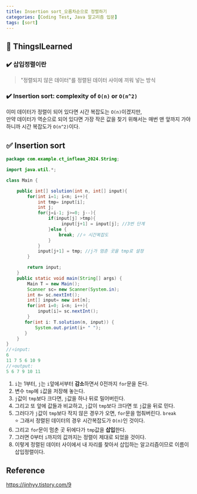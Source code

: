 ```yaml
---
title: Insertion sort_오름차순으로 정렬하기
categories: [Coding Test, Java 알고리즘 입문]
tags: [sort]
---
```


## 🔵 ThingsILearned

### ✔️ 삽입정렬이란

> "정렬되지 않은 데이터"를 정렬된 데이터 사이에 끼워 넣는 방식

### ✔️ Insertion sort: complexity of `O(n)` or `O(n^2)`

이미 데이터가 정렬이 되어 있다면 시간 복잡도는 `O(n)`이겠지만, <br>
만약 데이터가 역순으로 되어 있다면 가장 작은 값을 찾기 위해서는 매번 맨 앞까지 가야하니까 시간 복잡도가 `O(n^2)`이다. <br>

## ✅ Insertion sort

```java
package com.example.ct_inflean_2024.String;

import java.util.*;

class Main {

    public int[] solution(int n, int[] input){
        for(int i=1; i<n; i++){
            int tmp= input[i];
            int j;
            for(j=i-1; j>=0; j--){
                if(input[j] >tmp){
                     input[j+1] = input[j]; //3번 단계
                }else {
                    break; //⭐️ 시간복잡도
                }
            }
            input[j+1] = tmp; //j가 멈춘 곳을 tmp로 설정
        }

        return input;
    }
    public static void main(String[] args) {
        Main T = new Main();
        Scanner sc= new Scanner(System.in);
        int n= sc.nextInt();
        int[] input= new int[n];
        for(int i=0; i<n; i++){
            input[i]= sc.nextInt();
        }
       for(int i: T.solution(n, input)) {
           System.out.print(i+ " ");
       }
    }
}
//⭐️input:
6
11 7 5 6 10 9
//⭐️output:
5 6 7 9 10 11
```

1. `i`는 1부터, `j`는 `i`앞에서부터 **감소**하면서 0전까지 `for`문을 돈다. <br>
2. 변수 `tmp`에 `i`값을 저장해 놓는다. <br>
3. `j`값이 `tmp`보다 크다면, `j`값을 하나 뒤로 밀어버린다. <br>
4. 그리고 또 앞에 값들과 비교하고, `j`값이 `tmp`보다 크다면 또 `j`값을 뒤로 민다. <br>
5. 그러다가 `j`값이 `tmp`보다 작지 않은 경우가 오면, `for`문을 멈춰버린다. `break`<br>
   ⭐️ 그래서 정렬된 데이터의 경우 시간복잡도가 `O(n)`인 것이다.<br>
6. 그리고 `for`문이 멈춘 곳 뒤에다가 `tmp`값을 **삽입**한다. <br>
7. 그러면 0부터 `i`까지의 값까지는 정렬이 제대로 되었을 것이다. <br>
8. 이렇게 정렬된 데이터 사이에서 내 자리를 찾아서 삽입하는 알고리즘이므로 이름이 삽입정렬이다. <br>

## Reference

<https://jinhyy.tistory.com/9>
